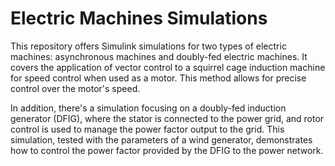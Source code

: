# Electric Machines Simulations

This repository offers Simulink simulations for two types of electric machines: asynchronous machines and doubly-fed electric machines. It covers the application of vector control to a squirrel cage induction machine for speed control when used as a motor. This method allows for precise control over the motor's speed.

In addition, there's a simulation focusing on a doubly-fed induction generator (DFIG), where the stator is connected to the power grid, and rotor control is used to manage the power factor output to the grid. This simulation, tested with the parameters of a wind generator, demonstrates how to control the power factor provided by the DFIG to the power network.
